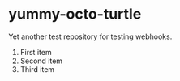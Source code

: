 # yummy-octo-turtle
Yet another test repository for testing webhooks.

1. First item
2. Second item
3. Third item
